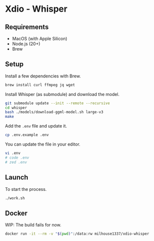 # Xdio - Whisper

## Requirements

- MacOS (with Apple Silicon)
- Node.js (20+)
- Brew

## Setup

Install a few dependencies with Brew.

```bash
brew install curl ffmpeg jq wget
```

Install Whisper (as submodule) and download the model.

```bash
git submodule update --init --remote --recursive
cd whisper
bash ./models/download-ggml-model.sh large-v3
make
```

Add the `.env` file and update it.

```bash
cp .env.example .env
```

You can update the file in your editor.

```bash
vi .env
# code .env
# zed .env
```

## Launch

To start the process.

```bash
./work.sh
```

## Docker

WIP: The build fails for now.

```bash
docker run -it --rm -v "$(pwd)":/data:rw milhouse1337/xdio-whisper
```
